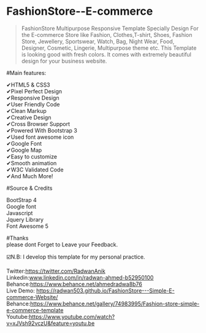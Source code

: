 # FashionStore--E-commerce

>FashionStore Multipurpose Responsive Template Specially Design For the E-commerce Store like Fashion, Clothes,T-shirt, Shoes, Fashion Store, Jewellery, Sportswear, Watch, Bag, Night Wear, Food, Designer, Cosmetic, Lingerie, Multipurpose theme etc. This Template is looking good with fresh colors. It comes with extremely beautiful design for your business website.<br>

#Main features:

✔HTML5 & CSS3<br> 
✔Pixel Perfect Design <br>
✔Responsive Design <br>
✔User Friendly Code <br>
✔Clean Markup <br>
✔Creative Design <br>
✔Cross Browser Support <br>
✔Powered With Bootstrap 3 <br>
✔Used font awesome icon <br>
✔Google Font <br>
✔Google Map <br>
✔Easy to customize <br>
✔Smooth animation <br>
✔W3C Validated Code <br>
✔And Much More!<br>

#Source & Credits

BootStrap 4 <br>
Google font<br> 
Javascript <br>
Jquery Library<br>
Font Awesome 5<br>

#Thanks<br>
please dont Forget to Leave your Feedback.

☑️N.B: I develop this template for my personal practice.

Twitter:https://twitter.com/RadwanAnik <br> 
Linkedin:www.linkedin.com/in/radwan-ahmed-b52950100<br>
Behance:https://www.behance.net/ahmedradwa8b76<br>
Live Demo: https://radwan503.github.io/FashionStore---Simple-E-commerce-Website/<br>
Behance:https://www.behance.net/gallery/74983995/Fashion-store-simple-e-commerce-template<br>
Youtube:https://www.youtube.com/watch?v=xJVsh92vczU&feature=youtu.be<br>
